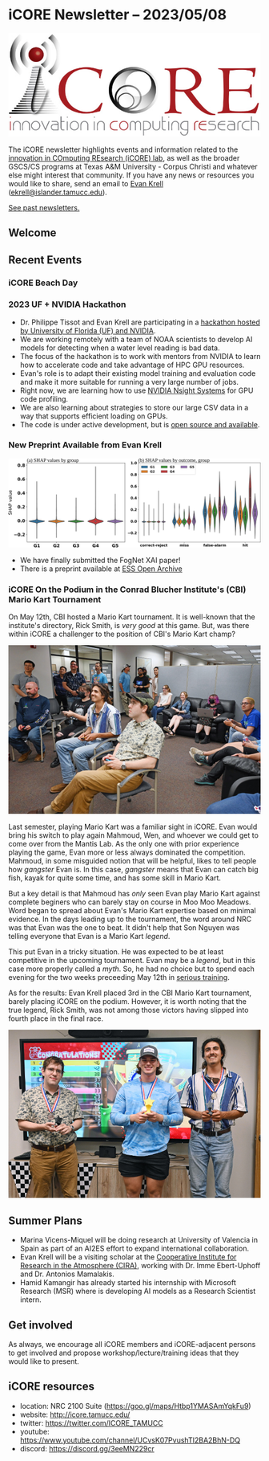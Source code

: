 # iCORE Newsletter – 2023/05/08

![logo](../img/logo_plain_sm.jpg)

The iCORE newsletter highlights events and information related to the [innovation in COmputing REsearch (iCORE) lab](https://icore.tamucc.edu/),
as well as the broader GSCS/CS programs at Texas A&M University - Corpus Christi and whatever else might interest that community.
If you have any news or resources you would like to share, send an email to [Evan Krell](https://scholar.google.com/citations?user=jLuwYGAAAAAJ&hl=en) (ekrell@islander.tamucc.edu).

[See past newsletters.](https://github.com/ekrell/icore_website/tree/main/news)

## Welcome



## Recent Events

### iCORE Beach Day




### 2023 UF + NVIDIA Hackathon

- Dr. Philippe Tissot and Evan Krell are participating in a [hackathon hosted by University of Florida (UF) and NVIDIA](https://news.it.ufl.edu/research/2023-ufnvidia-hackathon/).
- We are working remotely with a team of NOAA scientists to develop AI models for detecting when a water level reading is bad data.
- The focus of the hackathon is to work with mentors from NVIDIA to learn how to accelerate code and take advantage of HPC GPU resources.
- Evan's role is to adapt their existing model training and evaluation code and make it more suitable for running a very large number of jobs.
- Right now, we are learning how to use [NVIDIA Nsight Systems](https://developer.nvidia.com/nsight-systems) for GPU code profiling.
- We are also learning about strategies to store our large CSV data in a way that supports efficient loading on GPUs. 
- The code is under active development, but is [open source and available](https://github.com/NOAA-CO-OPS/wlai-uf-hackathon-2023).

### New Preprint Available from Evan Krell

![SHAP Values](../img/shap_fognet.png)

- We have finally submitted the FogNet XAI paper!
- There is a preprint available at [ESS Open Archive](https://essopenarchive.org/doi/full/10.22541/essoar.168394745.56383253/v1)

### iCORE On the Podium in the Conrad Blucher Institute's (CBI) Mario Kart Tournament

On May 12th, CBI hosted a Mario Kart tournament. It is well-known that the institute's directory, Rick Smith, is _very good_ at this game. 
But, was there within iCORE a challenger to the position of CBI's Mario Kart champ?

![Evan Krell about to put Son Nguyen in his place](../img/cbi-mario-kart-tourney-1.jpg)

Last semester, playing Mario Kart was a familiar sight in iCORE. Evan would bring his switch to play again Mahmoud, Wen, and whoever we could get to come over from the Mantis Lab. 
As the only one with prior experience playing the game, Evan more or less always dominated the competition. Mahmoud, in some misguided notion that will be helpful, likes to tell people how _gangster_ Evan is. 
In this case, _gangster_ means that Evan can catch big fish, kayak for quite some time, and has some skill in Mario Kart. 

But a key detail is that Mahmoud has _only_ seen Evan play Mario Kart against complete beginers who can barely stay on course in Moo Moo Meadows. 
Word began to spread about Evan's Mario Kart expertise based on minimal evidence. In the days leading up to the tournament, 
the word around NRC was that Evan was the one to beat. It didn't help that Son Nguyen was telling everyone that Evan is a Mario Kart _legend_.

This put Evan in a tricky situation. He was expected to be at least competitive in the upcoming tournament.
Evan may be a _legend_, but in this case more properly called a _myth_. 
So, he had no choice but to spend each evening for the two weeks preceeding May 12th in [serious training](https://www.youtube.com/watch?v=iE9ZF2eA-Fc).

As for the results: Evan Krell placed 3rd in the CBI Mario Kart tournament, barely placing iCORE on the podium. 
However, it is worth noting that the true legend, Rick Smith, was not among those victors having slipped into fourth place in the final race.

![Evan Krell takes the 3rd place prize](../img/cbi-mario-kart-tourney-2.jpg)


## Summer Plans

- Marina Vicens-Miquel will be doing research at University of Valencia in Spain as part of an AI2ES effort to expand international collaboration.
- Evan Krell will be a visiting scholar at the [Cooperative Institute for Research in the Atmosphere (CIRA)](https://www.cira.colostate.edu/), working with Dr. Imme Ebert-Uphoff and Dr. Antonios Mamalakis.
- Hamid Kamangir has already started his internship with Microsoft Research (MSR) where is developing AI models as a Research Scientist intern.

## Get involved

As always, we encourage all iCORE members and iCORE-adjacent persons to get involved and propose workshop/lecture/training ideas that they would like to present.

## iCORE resources

- location: NRC 2100 Suite (https://goo.gl/maps/Htbp1YMASAmYqkFu9)
- website: http://icore.tamucc.edu/
- twitter: https://twitter.com/ICORE_TAMUCC
- youtube: https://www.youtube.com/channel/UCvsK07PvushTI2BA2BhN-DQ
- discord: https://discord.gg/3eeMN229cr
